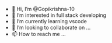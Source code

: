 - 👋 Hi, I’m @Gopikrishna-10
- 👀 I’m interested in full stack developing
- 🌱 I’m currently learning vscode
- 💞️ I’m looking to collaborate on ...
- 📫 How to reach me ...

<!---
Gopikrishna-10/Gopikrishna-10 is a ✨ special ✨ repository because its `README.md` (this file) appears on your GitHub profile.
You can click the Preview link to take a look at your changes.
--->
